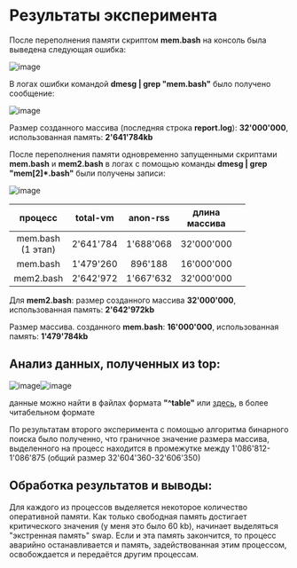 # Результаты эксперимента

После переполнения памяти скриптом **mem.bash** на консоль была выведена следующая ошибка:

![image](https://user-images.githubusercontent.com/71635718/100548169-fce27d80-327b-11eb-8b88-7f74dc7f4dfb.png)

В логах ошибки командой **dmesg | grep "mem.bash"** было получено сообщение:

![image](https://user-images.githubusercontent.com/71635718/100548212-31563980-327c-11eb-9375-f9835dc7709d.png)

Размер созданного массива (последняя строка **report.log**): **32'000'000**, использованная память: **2'641'784kb**


После переполнения памяти одновременно запущенными скриптами **mem.bash** и **mem2.bash** в логах
с помощью команды **dmesg | grep "mem[2]*.bash"** были получены записи:

![image](https://user-images.githubusercontent.com/71635718/100549804-30c2a080-3286-11eb-9d41-cb226842043c.png)


|        процесс       |  total-vm |  anon-rss | длина<br>массива  |   |
|:--------------------:|:---------:|:---------:|:-----------------:|:-:|
| mem.bash<br>(1 этап) | 2'641'784 | 1'688'068 |     32'000'000    |   |
|       mem.bash       | 1'479'260 |  896'188  |     16'000'000    |   |
|       mem2.bash      | 2'642'972 | 1'667'632 |     32'000'000    |   |


Для **mem2.bash**: размер созданного массива **32'000'000**, использованная память: **2'642'972kb**

Размер массива. созданного **mem.bash**: **16'000'000**, использованная память: **1'479'784kb**


## Анализ данных, полученных из top:
![image](https://user-images.githubusercontent.com/71635718/100557397-efe47f00-32b9-11eb-85e8-884791184b60.png)![image](https://user-images.githubusercontent.com/71635718/100558133-17d5e180-32be-11eb-85fd-b5780fa7a8fe.png)

данные можно найти в файлах формата **"^table"** или [здесь](https://pages.github.com/), в более читабельном формате



По результатам второго эксперимента с помощью алгоритма бинарного поиска было полученно, что граничное значение размера массива, выделенного на процесс находится в промежутке между 1'086'812-1'086'875 (общий размер 32'604'360-32'606'350)

## Обработка результатов и выводы:
Для каждого из процессов выделяется некоторое количество оперативной памяти. Как только свободная память достигает критического значения (у меня это было 60 kb), начинает выделяться "экстренная память" swap. Если и эта память закончится, то процесс аварийно останавливается и память, задействованная этим процессом, освобождается и передаётся другим процессам. 
